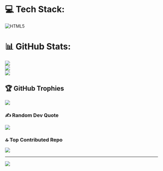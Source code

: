 
# 💻 Tech Stack:
![HTML5](https://img.shields.io/badge/html5-%23E34F26.svg?style=for-the-badge&logo=html5&logoColor=white)
# 📊 GitHub Stats:
![](https://github-readme-stats.vercel.app/api?username=MrTarik2112&theme=dark&hide_border=false&include_all_commits=false&count_private=false)<br/>
![](https://github-readme-streak-stats.herokuapp.com/?user=MrTarik2112&theme=dark&hide_border=false)<br/>
![](https://github-readme-stats.vercel.app/api/top-langs/?username=MrTarik2112&theme=dark&hide_border=false&include_all_commits=false&count_private=false&layout=compact)

## 🏆 GitHub Trophies
![](https://github-profile-trophy.vercel.app/?username=MrTarik2112&theme=radical&no-frame=false&no-bg=true&margin-w=4)

### ✍️ Random Dev Quote
![](https://quotes-github-readme.vercel.app/api?type=horizontal&theme=radical)

### 🔝 Top Contributed Repo
![](https://github-contributor-stats.vercel.app/api?username=MrTarik2112&limit=5&theme=shadow_blue&combine_all_yearly_contributions=true)

---
[![](https://visitcount.itsvg.in/api?id=MrTarik2112&icon=8&color=0)](https://visitcount.itsvg.in)

<!-- Proudly created with GPRM ( https://gprm.itsvg.in ) -->
